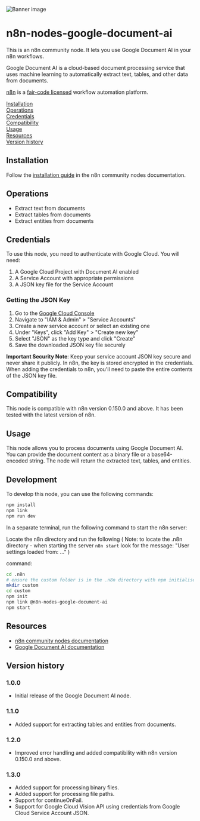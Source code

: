 ![Banner image](https://user-images.githubusercontent.com/10284570/173569848-c624317f-42b1-45a6-ab09-f0ea3c247648.png)

# n8n-nodes-google-document-ai

This is an n8n community node. It lets you use Google Document AI in your n8n workflows.

Google Document AI is a cloud-based document processing service that uses machine learning to automatically extract text, tables, and other data from documents.

[n8n](https://n8n.io/) is a [fair-code licensed](https://docs.n8n.io/reference/license/) workflow automation platform.

[Installation](#installation)  
[Operations](#operations)  
[Credentials](#credentials)  
[Compatibility](#compatibility)  
[Usage](#usage)  
[Resources](#resources)  
[Version history](#version-history)  

## Installation

Follow the [installation guide](https://docs.n8n.io/integrations/community-nodes/installation/) in the n8n community nodes documentation.

## Operations

- Extract text from documents
- Extract tables from documents
- Extract entities from documents

## Credentials

To use this node, you need to authenticate with Google Cloud. You will need:

1. A Google Cloud Project with Document AI enabled
2. A Service Account with appropriate permissions
3. A JSON key file for the Service Account

### Getting the JSON Key
1. Go to the [Google Cloud Console](https://console.cloud.google.com)
2. Navigate to "IAM & Admin" > "Service Accounts"
3. Create a new service account or select an existing one
4. Under "Keys", click "Add Key" > "Create new key"
5. Select "JSON" as the key type and click "Create"
6. Save the downloaded JSON key file securely

**Important Security Note**: Keep your service account JSON key secure and never share it publicly. In n8n, the key is stored encrypted in the credentials. When adding the credentials to n8n, you'll need to paste the entire contents of the JSON key file.

## Compatibility

This node is compatible with n8n version 0.150.0 and above. It has been tested with the latest version of n8n.

## Usage

This node allows you to process documents using Google Document AI. You can provide the document content as a binary file or a base64-encoded string. The node will return the extracted text, tables, and entities.

## Development

To develop this node, you can use the following commands:

```bash
npm install
npm link
npm run dev
```
In a separate terminal, run the following command to start the n8n server:

Locate the n8n directory and run the following 
( Note: to locate the .n8n directory - when starting the server `n8n start` look for the message: "User settings loaded from: ..." ) 

command:
```bash
cd .n8n
# ensure the custom folder is in the .n8n directory with npm initialised
mkdir custom    
cd custom 
npm init
npm link @n8n-nodes-google-document-ai
npm start
```


## Resources

* [n8n community nodes documentation](https://docs.n8n.io/integrations/community-nodes/)
* [Google Document AI documentation](https://cloud.google.com/document-ai/docs)

## Version history

### 1.0.0
- Initial release of the Google Document AI node.

### 1.1.0
- Added support for extracting tables and entities from documents.

### 1.2.0
- Improved error handling and added compatibility with n8n version 0.150.0 and above.

### 1.3.0
- Added support for processing binary files.
- Added support for processing file paths.
- Support for continueOnFail.
- Support for Google Cloud Vision API using credentials from Google Cloud Service Account JSON.

